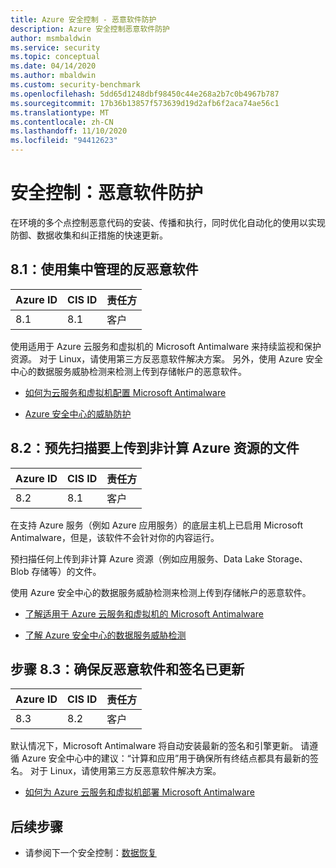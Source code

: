 ```yaml
---
title: Azure 安全控制 - 恶意软件防护
description: Azure 安全控制恶意软件防护
author: msmbaldwin
ms.service: security
ms.topic: conceptual
ms.date: 04/14/2020
ms.author: mbaldwin
ms.custom: security-benchmark
ms.openlocfilehash: 5dd65d1248dbf98450c44e268a2b7c0b4967b787
ms.sourcegitcommit: 17b36b13857f573639d19d2afb6f2aca74ae56c1
ms.translationtype: MT
ms.contentlocale: zh-CN
ms.lasthandoff: 11/10/2020
ms.locfileid: "94412623"
---
```

# <a name="security-control-malware-defense"></a>安全控制：恶意软件防护

在环境的多个点控制恶意代码的安装、传播和执行，同时优化自动化的使用以实现防御、数据收集和纠正措施的快速更新。

## <a name="81-use-centrally-managed-anti-malware-software"></a>8.1：使用集中管理的反恶意软件

| Azure ID | CIS ID | 责任方 |
|--|--|--|
| 8.1 | 8.1 | 客户 |

使用适用于 Azure 云服务和虚拟机的 Microsoft Antimalware 来持续监视和保护资源。 对于 Linux，请使用第三方反恶意软件解决方案。  另外，使用 Azure 安全中心的数据服务威胁检测来检测上传到存储帐户的恶意软件。

- [如何为云服务和虚拟机配置 Microsoft Antimalware](../fundamentals/antimalware.md)

- [Azure 安全中心的威胁防护](../../security-center/azure-defender.md)

## <a name="82-pre-scan-files-to-be-uploaded-to-non-compute-azure-resources"></a>8.2：预先扫描要上传到非计算 Azure 资源的文件

| Azure ID | CIS ID | 责任方 |
|--|--|--|
| 8.2 | 8.1 | 客户 |

在支持 Azure 服务（例如 Azure 应用服务）的底层主机上已启用 Microsoft Antimalware，但是，该软件不会针对你的内容运行。

预扫描任何上传到非计算 Azure 资源（例如应用服务、Data Lake Storage、Blob 存储等）的文件。

使用 Azure 安全中心的数据服务威胁检测来检测上传到存储帐户的恶意软件。

- [了解适用于 Azure 云服务和虚拟机的 Microsoft Antimalware](../fundamentals/antimalware.md)

- [了解 Azure 安全中心的数据服务威胁检测](../../security-center/azure-defender.md)

## <a name="83-ensure-anti-malware-software-and-signatures-are-updated"></a>步骤 8.3：确保反恶意软件和签名已更新

| Azure ID | CIS ID | 责任方 |
|--|--|--|
| 8.3 | 8.2 | 客户 |

默认情况下，Microsoft Antimalware 将自动安装最新的签名和引擎更新。 请遵循 Azure 安全中心中的建议：“计算和应用”用于确保所有终结点都具有最新的签名。 对于 Linux，请使用第三方反恶意软件解决方案。

- [如何为 Azure 云服务和虚拟机部署 Microsoft Antimalware](../fundamentals/antimalware.md)


## <a name="next-steps"></a>后续步骤

- 请参阅下一个安全控制：[数据恢复](security-control-data-recovery.md)